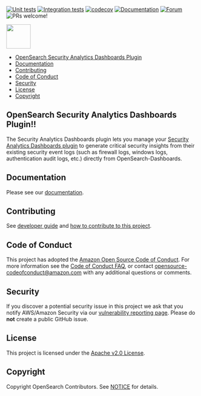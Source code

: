 [![Unit tests](https://github.com/opensearch-project/security-analytics-dashboards-plugin/workflows/Unit%20tests%20workflow/badge.svg)](https://github.com/opensearch-project/security-analytics-dashboards-plugin/actions?query=workflow%3A%22Unit+tests+workflow%22)
[![Integration tests](https://github.com/opensearch-project/security-analytics-dashboards-plugin/workflows/E2E%20tests%20workflow/badge.svg)](https://github.com/opensearch-project/security-analytics-dashboards-plugin/actions?query=workflow%3A%22E2E+tests+workflow%22)
[![codecov](https://codecov.io/gh/opensearch-project/security-analytics-dashboards-plugin/branch/main/graph/badge.svg)](https://codecov.io/gh/opensearch-project/security-analytics-dashboards-plugin)
[![Documentation](https://img.shields.io/badge/doc-reference-blue)](https://opensearch.org/docs/security-analytics-plugin/index/)
[![Forum](https://img.shields.io/badge/chat-on%20forums-blue)](https://discuss.opendistrocommunity.dev/c/Use-this-category-for-all-questions-around-machine-learning-plugins)
![PRs welcome!](https://img.shields.io/badge/PRs-welcome!-success)

<img src="https://opensearch.org/assets/img/opensearch-logo-themed.svg" height="64px">

- [OpenSearch Security Analytics Dashboards Plugin](#opensearch-security-analytics-dashboards-plugin)
- [Documentation](#documentation)
- [Contributing](#contributing)
- [Code of Conduct](#code-of-conduct)
- [Security](#security)
- [License](#license)
- [Copyright](#copyright)

## OpenSearch Security Analytics Dashboards Plugin!!

The Security Analytics Dashboards plugin lets you manage your [Security Analytics Dashboards plugin](https://github.com/opensearch-project/security-analytics-dashboards-plugin) to generate critical security insights from their existing security event logs (such as firewall logs, windows logs, authentication audit logs, etc.) directly from OpenSearch-Dashboards.

## Documentation

Please see our [documentation](https://opensearch.org/docs/security-analytics-plugin/index/).

## Contributing

See [developer guide](DEVELOPER_GUIDE.md) and [how to contribute to this project](CONTRIBUTING.md).

## Code of Conduct

This project has adopted the [Amazon Open Source Code of Conduct](CODE_OF_CONDUCT.md). For more information see the [Code of Conduct FAQ](https://aws.github.io/code-of-conduct-faq), or contact [opensource-codeofconduct@amazon.com](mailto:opensource-codeofconduct@amazon.com) with any additional questions or comments.

## Security

If you discover a potential security issue in this project we ask that you notify AWS/Amazon Security via our [vulnerability reporting page](http://aws.amazon.com/security/vulnerability-reporting/). Please do **not** create a public GitHub issue.

## License

This project is licensed under the [Apache v2.0 License](LICENSE).

## Copyright

Copyright OpenSearch Contributors. See [NOTICE](NOTICE) for details.

